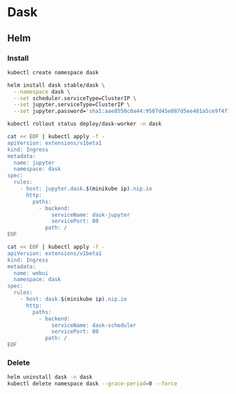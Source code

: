 # Dask

<!--
https://app.pluralsight.com/library/courses/scaling-python-data-applications-dask/table-of-contents
-->

## Helm

### Install

```sh
kubectl create namespace dask
```

```sh
helm install dask stable/dask \
  --namespace dask \
  --set scheduler.serviceType=ClusterIP \
  --set jupyter.serviceType=ClusterIP \
  --set jupyter.password='sha1:aae8550c0a44:9507d45e087d5ee481a5ce9f4f16f37a0867318c' # 'dask'
```

```sh
kubectl rollout status deploy/dask-worker -n dask
```

```sh
cat << EOF | kubectl apply -f -
apiVersion: extensions/v1beta1
kind: Ingress
metadata:
  name: jupyter
  namespace: dask
spec:
  rules:
    - host: jupyter.dask.$(minikube ip).nip.io
      http:
        paths:
          - backend:
              serviceName: dask-jupyter
              servicePort: 80
            path: /
EOF
```

```sh
cat << EOF | kubectl apply -f -
apiVersion: extensions/v1beta1
kind: Ingress
metadata:
  name: webui
  namespace: dask
spec:
  rules:
    - host: dask.$(minikube ip).nip.io
      http:
        paths:
          - backend:
              serviceName: dask-scheduler
              servicePort: 80
            path: /
EOF
```

### Delete

```sh
helm uninstall dask -n dask
kubectl delete namespace dask --grace-period=0 --force
```
